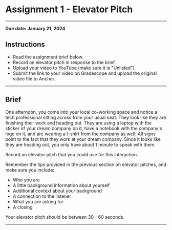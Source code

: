 # Assignment 1 - Elevator Pitch

---

**Due date: January 21, 2024**

## Instructions

- Read the assignment brief below.
- Record an elevator pitch in response to the brief.
- Upload your video to YouTube (make sure it is "Unlisted").
- Submit the link to your video on Gradescope and upload the original video file to Anchor.

---

## Brief

One afternoon, you come into your local co-working space and notice a tech professional sitting across from your usual seat. They look like they are finishing their work and heading out. They are using a laptop with the sticker of your dream company on it, have a notebook with the company's logo on it, and are wearing a t-shirt from the company as well. All signs point to the fact that they work at your dream company. Since it looks like they are heading out, you only have about 1 minute to speak with them.

Record an elevator pitch that you could use for this interaction.

Remember the tips provided in the previous section on elevator pitches, and make sure you include:

- Who you are
- A little background information about yourself
- Additional context about your background
- A connection to the listener
- What you are asking for
- A closing

Your elevator pitch should be between 30 - 60 seconds.

---
